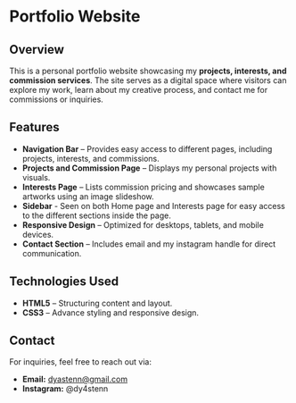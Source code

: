 # Portfolio Website

## Overview  
This is a personal portfolio website showcasing my **projects, interests, and commission services**. The site serves as a digital space where visitors can explore my work, learn about my creative process, and contact me for commissions or inquiries.

## Features  
- **Navigation Bar** – Provides easy access to different pages, including projects, interests, and commissions.  
- **Projects and Commission Page** – Displays my personal projects with visuals.  
- **Interests Page** – Lists commission pricing and showcases sample artworks using an image slideshow.
- **Sidebar** - Seen on both Home page and Interests page for easy access to the different sections inside the page.  
- **Responsive Design** – Optimized for desktops, tablets, and mobile devices.  
- **Contact Section** – Includes email and my instagram handle for direct communication.  

## Technologies Used  
- **HTML5** – Structuring content and layout.  
- **CSS3** – Advance styling and responsive design. 

## Contact  
For inquiries, feel free to reach out via:  
- **Email:** dyastenn@gmail.com  
- **Instagram:** @dy4stenn
